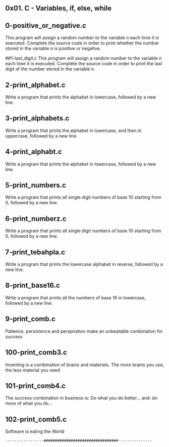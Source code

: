 ## 0x01. C - Variables, if, else, while

## 0-positive_or_negative.c
This program will assign a random number to the variable n each time it is executed. Complete the source code in order to print whether the number stored in the variable n is positive or negative.

##1-last_digit.c
This program will assign a random number to the variable n each time it is executed. Complete the source code in order to print the last digit of the number stored in the variable n.

## 2-print_alphabet.c
Write a program that prints the alphabet in lowercase, followed by a new line.

## 3-print_alphabets.c
Write a program that prints the alphabet in lowercase, and then in uppercase, followed by a new line.

## 4-print_alphabt.c
Write a program that prints the alphabet in lowercase, followed by a new line.

## 5-print_numbers.c
Write a program that prints all single digit numbers of base 10 starting from 0, followed by a new line.

## 6-print_numberz.c
Write a program that prints all single digit numbers of base 10 starting from 0, followed by a new line.

## 7-print_tebahpla.c
Write a program that prints the lowercase alphabet in reverse, followed by a new line.

## 8-print_base16.c
Write a program that prints all the numbers of base 16 in lowercase, followed by a new line.

## 9-print_comb.c
Patience, persistence and perspiration make an unbeatable combination for success

## 100-print_comb3.c
Inventing is a combination of brains and materials. The more brains you use, the less material you need

## 101-print_comb4.c
The success combination in business is: Do what you do better... and: do more of what you do...

## 102-print_comb5.c
Software is eating the World

    -----------------#################################---------------
